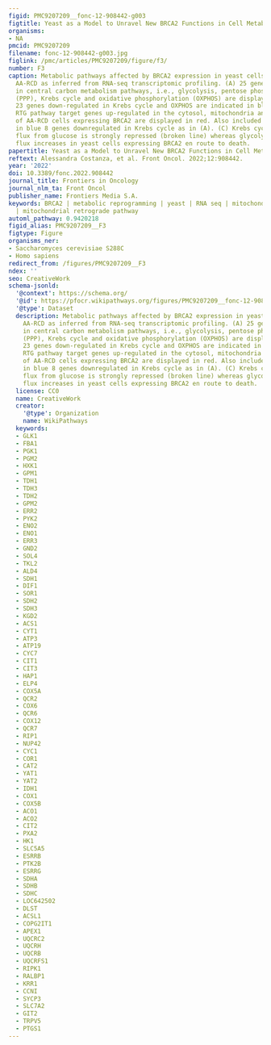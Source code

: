 ```yaml
---
figid: PMC9207209__fonc-12-908442-g003
figtitle: Yeast as a Model to Unravel New BRCA2 Functions in Cell Metabolism
organisms:
- NA
pmcid: PMC9207209
filename: fonc-12-908442-g003.jpg
figlink: /pmc/articles/PMC9207209/figure/f3/
number: F3
caption: Metabolic pathways affected by BRCA2 expression in yeast cells undergoing
  AA-RCD as inferred from RNA-seq transcriptomic profiling. (A) 25 genes up-regulated
  in central carbon metabolism pathways, i.e., glycolysis, pentose phosphate pathway
  (PPP), Krebs cycle and oxidative phosphorylation (OXPHOS) are displayed in red.
  23 genes down-regulated in Krebs cycle and OXPHOS are indicated in blue. (B) Mitochondrial
  RTG pathway target genes up-regulated in the cytosol, mitochondria and peroxisomes
  of AA-RCD cells expressing BRCA2 are displayed in red. Also included in the display
  in blue 8 genes downregulated in Krebs cycle as in (A). (C) Krebs cycle and OXPHOS
  flux from glucose is strongly repressed (broken line) whereas glycolytic and PPP
  flux increases in yeast cells expressing BRCA2 en route to death.
papertitle: Yeast as a Model to Unravel New BRCA2 Functions in Cell Metabolism.
reftext: Alessandra Costanza, et al. Front Oncol. 2022;12:908442.
year: '2022'
doi: 10.3389/fonc.2022.908442
journal_title: Frontiers in Oncology
journal_nlm_ta: Front Oncol
publisher_name: Frontiers Media S.A.
keywords: BRCA2 | metabolic reprogramming | yeast | RNA seq | mitochondrial dysfunction
  | mitochondrial retrograde pathway
automl_pathway: 0.9420218
figid_alias: PMC9207209__F3
figtype: Figure
organisms_ner:
- Saccharomyces cerevisiae S288C
- Homo sapiens
redirect_from: /figures/PMC9207209__F3
ndex: ''
seo: CreativeWork
schema-jsonld:
  '@context': https://schema.org/
  '@id': https://pfocr.wikipathways.org/figures/PMC9207209__fonc-12-908442-g003.html
  '@type': Dataset
  description: Metabolic pathways affected by BRCA2 expression in yeast cells undergoing
    AA-RCD as inferred from RNA-seq transcriptomic profiling. (A) 25 genes up-regulated
    in central carbon metabolism pathways, i.e., glycolysis, pentose phosphate pathway
    (PPP), Krebs cycle and oxidative phosphorylation (OXPHOS) are displayed in red.
    23 genes down-regulated in Krebs cycle and OXPHOS are indicated in blue. (B) Mitochondrial
    RTG pathway target genes up-regulated in the cytosol, mitochondria and peroxisomes
    of AA-RCD cells expressing BRCA2 are displayed in red. Also included in the display
    in blue 8 genes downregulated in Krebs cycle as in (A). (C) Krebs cycle and OXPHOS
    flux from glucose is strongly repressed (broken line) whereas glycolytic and PPP
    flux increases in yeast cells expressing BRCA2 en route to death.
  license: CC0
  name: CreativeWork
  creator:
    '@type': Organization
    name: WikiPathways
  keywords:
  - GLK1
  - FBA1
  - PGK1
  - PGM2
  - HXK1
  - GPM1
  - TDH1
  - TDH3
  - TDH2
  - GPM2
  - ERR2
  - PYK2
  - ENO2
  - ENO1
  - ERR3
  - GND2
  - SOL4
  - TKL2
  - ALD4
  - SDH1
  - DIF1
  - SOR1
  - SDH2
  - SDH3
  - KGD2
  - ACS1
  - CYT1
  - ATP3
  - ATP19
  - CYC7
  - CIT1
  - CIT3
  - HAP1
  - ELP4
  - COX5A
  - QCR2
  - COX6
  - QCR6
  - COX12
  - QCR7
  - RIP1
  - NUP42
  - CYC1
  - COR1
  - CAT2
  - YAT1
  - YAT2
  - IDH1
  - COX1
  - COX5B
  - ACO1
  - ACO2
  - CIT2
  - PXA2
  - HK1
  - SLC5A5
  - ESRRB
  - PTK2B
  - ESRRG
  - SDHA
  - SDHB
  - SDHC
  - LOC642502
  - DLST
  - ACSL1
  - COPG2IT1
  - APEX1
  - UQCRC2
  - UQCRH
  - UQCRB
  - UQCRFS1
  - RIPK1
  - RALBP1
  - KRR1
  - CCNI
  - SYCP3
  - SLC7A2
  - GIT2
  - TRPV5
  - PTGS1
---
```

